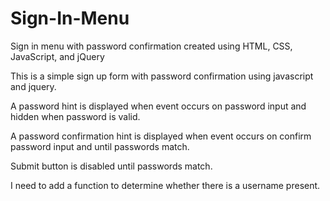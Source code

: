 # Sign-In-Menu
Sign in menu with password confirmation created using HTML, CSS, JavaScript, and jQuery

This is a simple sign up form with password confirmation using javascript and jquery. 

A password hint is displayed when event occurs on password input and hidden when password is valid.

A password confirmation hint is displayed when event occurs on confirm password input and until passwords match.

Submit button is disabled until passwords match.

I need to add a function to determine whether there is a username present.
